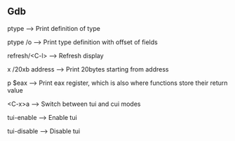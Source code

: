## Gdb


ptype --> Print definition of type

ptype /o --> Print type definition with offset of fields

refresh/\<C-l> --> Refresh display

x /20xb address --> Print 20bytes starting from address

p $eax  --> Print eax register, which is also where functions store their return value

\<C-x>a  --> Switch between tui and cui modes

tui-enable --> Enable tui

tui-disable --> Disable tui

